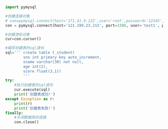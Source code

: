 
<BlogInfo id="717" title="8.操作MySQL数据库创建一个表" author="白日梦想猿" pv=0 read_times=0 pre_cost_time="0分30秒" category="数据库编程" tag_list="['数据库编程']" create_time="2020.07.09 15:35:55" update_time="2020.07.25 08:20:07" />

```python
import pymysql

#创建连接对象
# con=pymysql.connect(host='171.41.9.122',user='root',password='12345',database='python_db',port=3306)
con = pymysql.connect(host='121.199.23.213', port=3306, user='test1', password='123456', database='	test1')

#创建游标对象
cur=con.cursor()

#编写创建表的sql语句
sql=''' create table t_student(
        sno int primary key auto_increment,
        sname varchar(30) not null,
        age int(2),
        score float(3,1)) 
        '''
try:
    #执行创建表的sql语句
    cur.execute(sql)
    print('创建表成功!')
except Exception as r:
    print(r)
    print('创建表失败!')
finally:
    #关闭数据库的连接
    con.close()
```
